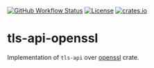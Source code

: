 [![GitHub Workflow Status](https://img.shields.io/github/workflow/status/stepancheg/rust-tls-api/CI)](https://github.com/stepancheg/rust-tls-api/actions?query=workflow%3ACI)
[![License](https://img.shields.io/crates/l/tls-api.svg)](https://github.com/stepancheg/rust-tls-api/blob/master/LICENSE)
[![crates.io](https://img.shields.io/crates/v/tls-api.svg)](https://crates.io/crates/tls-api)

# tls-api-openssl

Implementation of `tls-api` over [openssl](https://crates.io/crates/openssl) crate.
